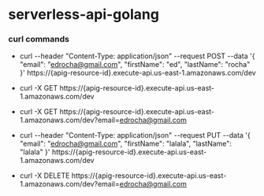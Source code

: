 # serverless-api-golang


### curl commands

* curl --header "Content-Type: application/json" --request POST --data '{ "email": "edrocha@gmail.com", "firstName": "ed", "lastName": "rocha" }' https://{apig-resource-id}.execute-api.us-east-1.amazonaws.com/dev

* curl -X GET https://{apig-resource-id}.execute-api.us-east-1.amazonaws.com/dev

* curl -X GET https://{apig-resource-id}.execute-api.us-east-1.amazonaws.com/dev\?email\=edrocha@gmail.com

* curl --header "Content-Type: application/json" --request PUT --data '{ "email": "edrocha@gmail.com", "firstName": "lalala", "lastName": "lalala" }' https://{apig-resource-id}.execute-api.us-east-1.amazonaws.com/dev

* curl -X DELETE https://{apig-resource-id}.execute-api.us-east-1.amazonaws.com/dev\?email\=edrocha@gmail.com
